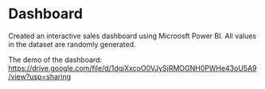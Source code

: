 # Dashboard

Created an interactive sales dashboard using Microosft Power BI. All values in the dataset are randomly generated. 

The demo of the dashboard: https://drive.google.com/file/d/1dgjXxcoO0VJySjRMOGNH0PWHe43oU5A9/view?usp=sharing
